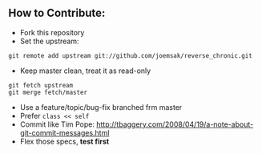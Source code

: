 ## How to Contribute:

* Fork this repository
* Set the upstream:
```
git remote add upstream git://github.com/joemsak/reverse_chronic.git
```
* Keep master clean, treat it as read-only
```
git fetch upstream
git merge fetch/master
```
* Use a feature/topic/bug-fix branched frm master
* Prefer `class << self`
* Commit like Tim Pope: http://tbaggery.com/2008/04/19/a-note-about-git-commit-messages.html
* Flex those specs, **test first**

